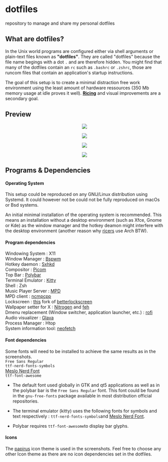 # dotfiles
repository to manage and share my personal dotfiles 

## What are dotfiles? 
In the Unix world programs are configured either via shell arguments or plain-text files known as **"dotfiles"**. They are called "dotfiles" because the file name begings with a dot `.` and are therefore hidden. You might find that many of the dotfiles contain an `rc` such as `.bashrc` or `.zshrc`, those are runcom files that contain an application's startup instructions.

The goal of this setup is to create a minimal distraction free work environment using the least amount of hardware ressources (350 Mb memory usage at idle proves it well). **[Ricing](https://www.reddit.com/r/unixporn/wiki/themeing/dictionary#wiki_rice)** and visual improvements are a secondary goal.

## Preview 

<p align="center">
  <img src="https://github.com/UNIX-Like-Man/dotfiles/blob/master/.config/SetupScreenShots/Screen5.png">
</p>

<p align="center">
  <img src="https://github.com/UNIX-Like-Man/dotfiles/blob/master/.config/SetupScreenShots/Screen4.png">
</p>

<p align="center">
  <img src="https://github.com/UNIX-Like-Man/dotfiles/blob/master/.config/SetupScreenShots/Screen3.png">
</p>

<p align="center">
  <img src="https://github.com/UNIX-Like-Man/dotfiles/blob/master/.config/SetupScreenShots/Screen2.png">
</p>

## Programs & Dependencies

#### Operating System

This setup could be reproduced on any GNU/Linux distribution using Systemd.
It could however not be could not be fully reproduced on macOs or Bsd systems. 

An initial minimal installation of the operating system is recommended. This means an installation without a desktop environment (such as Xfce, Gnome or Kde) as the window manager and the hotkey deamon might interfere with the desktop environment (another reason why [ricers](https://www.reddit.com/r/unixporn/wiki/themeing/dictionary#wiki_rice) use Arch BTW). 
#### Program dependencies

Windowing System : X11<br/>
Window Manager : [Bspwm ](https://github.com/baskerville/bspwm)<br/>
Hotkey daemon : [Sxhkd](https://wiki.archlinux.org/index.php/Sxhkd)<br/>
Compositor : [Picom](https://github.com/yshui/picom)<br/>
Top Bar : [Polybar](https://github.com/polybar/polybar)<br/>
Terminal Emulator : [Kitty ](https://github.com/kovidgoyal/kitty)<br/>
Shell : Zsh<br/>
Music Player Server : [MPD](https://wiki.archlinux.org/index.php/Music_Player_Daemon)<br/>
MPD client : [ncmpcpp](https://wiki.archlinux.org/index.php/Ncmpcpp)<br/>
Lockscreen : [this](https://github.com/Unixado/betterlockscreen) fork of [betterlockscreen](https://github.com/pavanjadhaw/betterlockscreen)<br/>
Wallpaper setter for X : [Nitrogen](https://wiki.archlinux.org/index.php/Nitrogen) and [feh](https://wiki.archlinux.org/index.php/feh)<br/>
Dmenu replacement (Window switcher, application launcher, etc.) : [rofi](https://github.com/davatorium/rofi)<br/>
Audio visualizer : [Glava](https://github.com/jarcode-foss/glava) <br/>
Process Manager : Htop <br/>
System information tool: [neofetch](https://github.com/dylanaraps/neofetch)

#### Font dependencies

Some fonts will need to be installed to achieve the same results as in the screenshots.<br/>
`Free Sans Regular`<br/>
`ttf-nerd-fonts-symbols`<br/>
[Meslo Nerd Font](https://github.com/ryanoasis/nerd-fonts/tree/master/patched-fonts/Meslo) <br/>
`ttf-font-awesome`<br/>

* The default font used globally in GTK and qt5 applications as well as in the polybar bar is the `Free Sans Regular` font. This font could be found in the `gnu-free-fonts` package available in most distribution official repositories. 

* The terminal emulator (kitty) uses the following fonts for symbols and text respectively : `ttf-nerd-fonts-symbols`and [Meslo Nerd Font](https://github.com/ryanoasis/nerd-fonts/tree/master/patched-fonts/Meslo).

* Polybar requires `ttf-font-awesome`to display bar glyphs.

#### Icons 

The [papirus](https://github.com/PapirusDevelopmentTeam/papirus-icon-theme) icon theme is used in the screenshots. Feel free to choose any other Icon theme as there are no icon dependencies set in the dotfiles.
